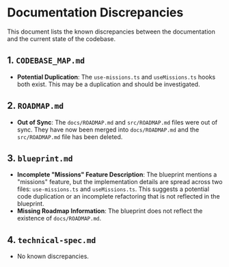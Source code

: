 # Documentation Discrepancies

This document lists the known discrepancies between the documentation and the current state of the codebase.

## 1. `CODEBASE_MAP.md`

- **Potential Duplication**: The `use-missions.ts` and `useMissions.ts` hooks both exist. This may be a duplication and should be investigated.

## 2. `ROADMAP.md`

- **Out of Sync**: The `docs/ROADMAP.md` and `src/ROADMAP.md` files were out of sync. They have now been merged into `docs/ROADMAP.md` and the `src/ROADMAP.md` file has been deleted.

## 3. `blueprint.md`

- **Incomplete "Missions" Feature Description**: The blueprint mentions a "missions" feature, but the implementation details are spread across two files: `use-missions.ts` and `useMissions.ts`. This suggests a potential code duplication or an incomplete refactoring that is not reflected in the blueprint.
- **Missing Roadmap Information**: The blueprint does not reflect the existence of `docs/ROADMAP.md`.

## 4. `technical-spec.md`

- No known discrepancies.

